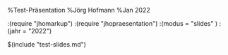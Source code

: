 %Test-Präsentation
%Jörg Hofmann
%Jan 2022

:(require "jhomarkup")
:(require "jhopraesentation")
:(modus = "slides" )
:(jahr = "2022")

$(include "test-slides.md")
